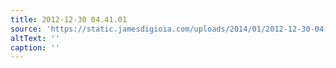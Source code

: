 ```yaml
---
title: 2012-12-30 04.41.01
source: 'https://static.jamesdigioia.com/uploads/2014/01/2012-12-30-04-41-01-scaled.jpg'
altText: ''
caption: ''
---
```



